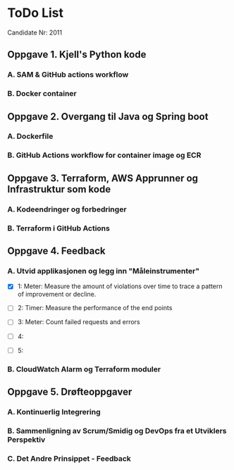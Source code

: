# ToDo List

Candidate Nr: 2011

## Oppgave 1. Kjell's Python kode
### A. SAM & GitHub actions workflow


### B. Docker container


## Oppgave 2. Overgang til Java og Spring boot
### A. Dockerfile


### B. GitHub Actions workflow for container image og ECR


## Oppgave 3. Terraform, AWS Apprunner og Infrastruktur som kode
### A. Kodeendringer og forbedringer


### B. Terraform i GitHub Actions


## Oppgave 4. Feedback
### A. Utvid applikasjonen og legg inn "Måleinstrumenter"

* [x] 1: Meter: Measure the amount of violations over time to trace a pattern of improvement or decline. 
* [ ] 2: Timer: Measure the performance of the end points
* [ ] 3: Meter: Count failed requests and errors
* [ ] 4:
* [ ] 5: 


### B. CloudWatch Alarm og Terraform moduler


## Oppgave 5. Drøfteoppgaver
### A. Kontinuerlig Integrering


### B. Sammenligning av Scrum/Smidig og DevOps fra et Utviklers Perspektiv


### C. Det Andre Prinsippet - Feedback



